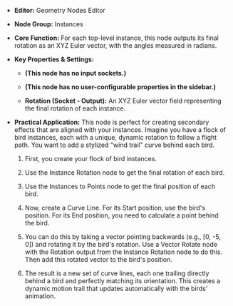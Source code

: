 - **Editor:** Geometry Nodes Editor
    
- **Node Group:** Instances
    
- **Core Function:** For each top-level instance, this node outputs its final rotation as an XYZ Euler vector, with the angles measured in radians.
    
- **Key Properties & Settings:**
    
    - **(This node has no input sockets.)**
        
    - **(This node has no user-configurable properties in the sidebar.)**
        
    - **Rotation (Socket - Output):** An XYZ Euler vector field representing the final rotation of each instance.
        
- **Practical Application:** This node is perfect for creating secondary effects that are aligned with your instances. Imagine you have a flock of bird instances, each with a unique, dynamic rotation to follow a flight path. You want to add a stylized "wind trail" curve behind each bird.
    
    1. First, you create your flock of bird instances.
        
    2. Use the Instance Rotation node to get the final rotation of each bird.
        
    3. Use the Instances to Points node to get the final position of each bird.
        
    4. Now, create a Curve Line. For its Start position, use the bird's position. For its End position, you need to calculate a point behind the bird.
        
    5. You can do this by taking a vector pointing backwards (e.g., [0, -5, 0]) and rotating it by the bird's rotation. Use a Vector Rotate node with the Rotation output from the Instance Rotation node to do this. Then add this rotated vector to the bird's position.
        
    6. The result is a new set of curve lines, each one trailing directly behind a bird and perfectly matching its orientation. This creates a dynamic motion trail that updates automatically with the birds' animation.